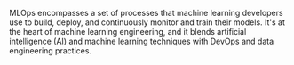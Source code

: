 MLOps encompasses a set of processes that machine learning developers use to build, deploy, and continuously monitor and train their models. It's at the heart of machine learning engineering, and it blends artificial intelligence (AI) and machine learning techniques with DevOps and data engineering practices.
